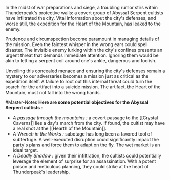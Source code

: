 In the midst of war preparations and siege, a troubling rumor stirs within Thunderpeak's protective walls: a covert group of Abyssal Serpent cultists have infiltrated the city. Vital information about the city's defenses, and worse still, the expedition for the Heart of the Mountain, has leaked to the enemy. 

Prudence and circumspection become paramount in managing details of the mission. Even the faintest whisper in the wrong ears could spell disaster. The invisible enemy lurking within the city's confines presents an urgent threat that demands immediate attention. Ignoring them would be akin to letting a serpent coil around one's ankle, dangerous and foolish.

Unveiling this concealed menace and ensuring the city's defenses remain a mystery to our adversaries becomes a mission just as critical as the expedition itself. A failure to root out this internal threat could turn the search for the artifact into a suicide mission. The artifact, the Heart of the Mountain, must not fall into the wrong hands.

#Master-Notes **Here are some potential objectives for the Abyssal Serpent cultists** :

- *A passage through the mountains :* a covert passage to the [[Crystal Caverns]] lies a day's march from the city. If found, the cultist may have a real shot at the [[Hearth of the Mountain]]. 
- *A Wrench in the Works :* sabotage has long been a favored tool of subterfuge. A well-executed disruption could significantly impact the party's plans and force them to adapt on the fly. The wet market is an ideal target.
- *A Deadly Shadow :* given their infiltration, the cultists could potentially leverage the element of surprise for an assassination. With a potent poison and meticulous planning, they could strike at the heart of Thunderpeak's leadership.
